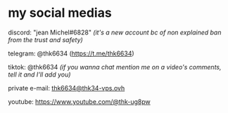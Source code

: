 # my social medias
discord: "jean Michel#6828" *(it's a new account bc of non explained ban from the trust and safety)*  
  
telegram: @thk6634 (https://t.me/thk6634)  
  
tiktok: @thk6634 *(if you wanna chat mention me on a video's comments, tell it and I'll add you)*  
  
private e-mail: thk6634@thk34-vps.ovh  
  
youtube: https://www.youtube.com/@thk-ug8pw
